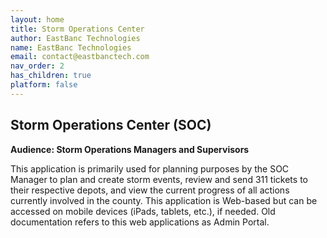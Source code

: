 ```yaml
---
layout: home
title: Storm Operations Center
author: EastBanc Technologies
name: EastBanc Technologies
email: contact@eastbanctech.com
nav_order: 2
has_children: true
platform: false
---
```


## Storm Operations Center (SOC) <a name="-Storm-Operations-Center-(SOC)"></a> 
**Audience: Storm Operations Managers and Supervisors**

This application is primarily used for planning purposes by the SOC Manager to plan and create storm events, review and send 311 tickets to their respective depots, and view the current progress of all actions currently involved in the county. This application is Web-based but can be accessed on mobile devices (iPads, tablets, etc.), if needed. Old documentation refers to this web applications as Admin Portal.
